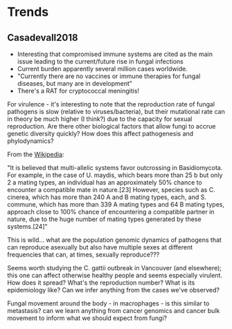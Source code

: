 # Trends 

## Casadevall2018

- Interesting that compromised immune systems are cited as the main issue leading to the current/future rise in fungal infections 
- Current burden apparently several million cases worldwide. 
- "Currently there are no vaccines or immune therapies for fungal diseases, but many are in development" 
- There's a RAT for cryptococcal meningitis! 

For virulence - it's interesting to note that the reproduction rate of fungal pathogens is slow (relative to viruses/bacteria), but their mutational rate can in theory be much higher (I think?) due to the capacity for sexual reproduction. Are there other biological factors that allow fungi to accrue genetic diversity quickly? How does this affect pathogenesis and phylodynamics? 

From the [Wikipedia](https://en.wikipedia.org/wiki/Mating_in_fungi#:~:text=The%20tetrapolar%20type%20of%20mating,of%20which%20can%20be%20multiallelic.): 


"It is believed that multi-allelic systems favor outcrossing in Basidiomycota. For example, in the case of U. maydis, which bears more than 25 b but only 2 a mating types, an individual has an approximately 50% chance to encounter a compatible mate in nature.[23] However, species such as C. cinerea, which has more than 240 A and B mating types, each, and S. commune, which has more than 339 A mating types and 64 B mating types, approach close to 100% chance of encountering a compatible partner in nature, due to the huge number of mating types generated by these systems.[24]"

This is wild... what are the population genomic dynamics of pathogens that can reproduce asexually but also have multiple sexes at different frequencies that can, at times, sexually reproduce???

Seems worth studying the C. gattii outbreak in Vancouver (and elsewhere); this one can affect otherwise healthy people and seems especially virulent. How does it spread? What's the reproduction number? What is its epidemiology like? Can we infer anything from the cases we've observed? 


Fungal movement around the body - in macrophages - is this similar to metastasis? can we learn anything from cancer genomics and cancer bulk movement to inform what we should expect from fungi? 




